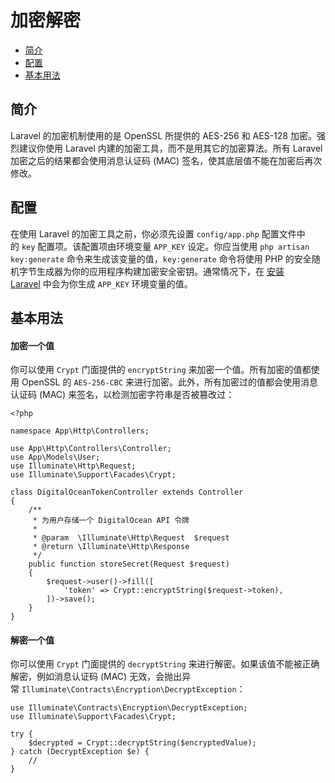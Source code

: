 
# 加密解密

- [简介](#introduction)
- [配置](#configuration)
- [基本用法](#using-the-encrypter)

<a name="introduction"></a>
## 简介

Laravel 的加密机制使用的是 OpenSSL 所提供的 AES-256 和 AES-128 加密。强烈建议你使用 Laravel 内建的加密工具，而不是用其它的加密算法。所有 Laravel 加密之后的结果都会使用消息认证码 (MAC) 签名，使其底层值不能在加密后再次修改。

<a name="configuration"></a>
## 配置

在使用 Laravel 的加密工具之前，你必须先设置 `config/app.php` 配置文件中的 `key` 配置项。该配置项由环境变量 `APP_KEY` 设定。你应当使用 `php artisan key:generate` 命令来生成该变量的值，`key:generate` 命令将使用 PHP 的安全随机字节生成器为你的应用程序构建加密安全密钥。通常情况下，在 [安装 Laravel](/docs/laravel/9.x/installation) 中会为你生成 `APP_KEY` 环境变量的值。

<a name="using-the-encrypter"></a>
## 基本用法

<a name="encrypting-a-value"></a>
#### 加密一个值

你可以使用 `Crypt` 门面提供的 `encryptString` 来加密一个值。所有加密的值都使用 OpenSSL 的 `AES-256-CBC` 来进行加密。此外，所有加密过的值都会使用消息认证码 (MAC) 来签名，以检测加密字符串是否被篡改过：

    <?php

    namespace App\Http\Controllers;

    use App\Http\Controllers\Controller;
    use App\Models\User;
    use Illuminate\Http\Request;
    use Illuminate\Support\Facades\Crypt;

    class DigitalOceanTokenController extends Controller
    {
        /**
         * 为用户存储一个 DigitalOcean API 令牌
         *
         * @param  \Illuminate\Http\Request  $request
         * @return \Illuminate\Http\Response
         */
        public function storeSecret(Request $request)
        {
            $request->user()->fill([
                'token' => Crypt::encryptString($request->token),
            ])->save();
        }
    }

<a name="decrypting-a-value"></a>
#### 解密一个值

你可以使用 `Crypt` 门面提供的 `decryptString` 来进行解密。如果该值不能被正确解密，例如消息认证码 (MAC) 无效，会抛出异常 `Illuminate\Contracts\Encryption\DecryptException`：

    use Illuminate\Contracts\Encryption\DecryptException;
    use Illuminate\Support\Facades\Crypt;

    try {
        $decrypted = Crypt::decryptString($encryptedValue);
    } catch (DecryptException $e) {
        //
    }

